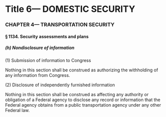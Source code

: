 
# Title 6— DOMESTIC SECURITY
### CHAPTER 4— TRANSPORTATION SECURITY
#### § 1134. Security assessments and plans
##### (h) Nondisclosure of information

(1) Submission of information to Congress

Nothing in this section shall be construed as authorizing the withholding of any information from Congress.

(2) Disclosure of independently furnished information

Nothing in this section shall be construed as affecting any authority or obligation of a Federal agency to disclose any record or information that the Federal agency obtains from a public transportation agency under any other Federal law.
